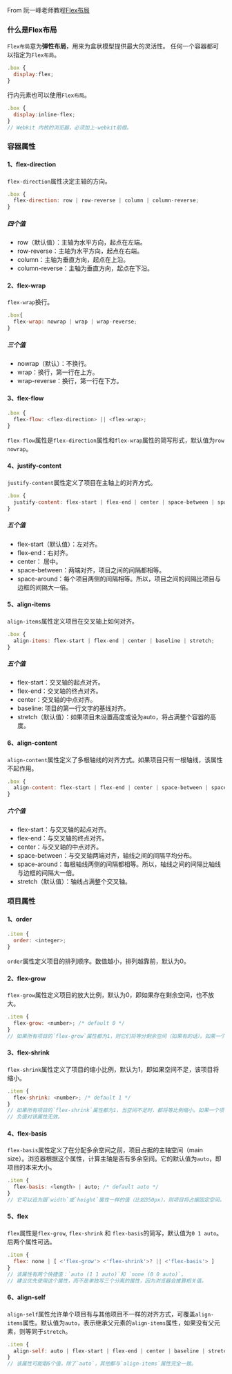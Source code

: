 From 阮一峰老师教程<a href="http://www.ruanyifeng.com/blog/2015/07/flex-grammar.html">Flex布局<a/>
### 什么是Flex布局
`Flex布局`意为**弹性布局**，用来为盒状模型提供最大的灵活性。
任何一个容器都可以指定为`Flex布局`。
```javascript
.box {
  display:flex;
}
```
行内元素也可以使用`Flex布局`。
```javascript
.box {
  display:inline-flex;
}
// Webkit 内核的浏览器，必须加上-webkit前缀。
```
### 容器属性
#### 1、flex-direction
`flex-direction`属性决定主轴的方向。
```javascript
.box {
  flex-direction: row | row-reverse | column | column-reverse;
}
```
##### 四个值
- row（默认值）：主轴为水平方向，起点在左端。
- row-reverse：主轴为水平方向，起点在右端。
- column：主轴为垂直方向，起点在上沿。
- column-reverse：主轴为垂直方向，起点在下沿。

#### 2、flex-wrap
`flex-wrap`换行。
```javascript
.box{
  flex-wrap: nowrap | wrap | wrap-reverse;
}
```
##### 三个值
- nowrap（默认）：不换行。
- wrap：换行，第一行在上方。
- wrap-reverse：换行，第一行在下方。

#### 3、flex-flow
```javascript
.box {
  flex-flow: <flex-direction> || <flex-wrap>;
}
```
`flex-flow`属性是`flex-direction`属性和`flex-wrap`属性的简写形式，默认值为`row nowrap`。

#### 4、justify-content
`justify-content`属性定义了项目在主轴上的对齐方式。
```javascript
.box {
  justify-content: flex-start | flex-end | center | space-between | space-around;
}
```
##### 五个值
- flex-start（默认值）：左对齐。
- flex-end：右对齐。
- center： 居中。
- space-between：两端对齐，项目之间的间隔都相等。
- space-around：每个项目两侧的间隔相等。所以，项目之间的间隔比项目与边框的间隔大一倍。

#### 5、align-items
`align-items`属性定义项目在交叉轴上如何对齐。
```javascript
.box {
  align-items: flex-start | flex-end | center | baseline | stretch;
}
```
##### 五个值
- flex-start：交叉轴的起点对齐。
- flex-end：交叉轴的终点对齐。
- center：交叉轴的中点对齐。
- baseline: 项目的第一行文字的基线对齐。
- stretch（默认值）：如果项目未设置高度或设为auto，将占满整个容器的高度。

#### 6、align-content
`align-content`属性定义了多根轴线的对齐方式。如果项目只有一根轴线，该属性不起作用。
```javascript
.box {
  align-content: flex-start | flex-end | center | space-between | space-around | stretch;
}
```
##### 六个值
- flex-start：与交叉轴的起点对齐。
- flex-end：与交叉轴的终点对齐。
- center：与交叉轴的中点对齐。
- space-between：与交叉轴两端对齐，轴线之间的间隔平均分布。
- space-around：每根轴线两侧的间隔都相等。所以，轴线之间的间隔比轴线与边框的间隔大一倍。
- stretch（默认值）：轴线占满整个交叉轴。

### 项目属性
#### 1、order
```javascript
.item {
  order: <integer>;
}
```
`order`属性定义项目的排列顺序。数值越小，排列越靠前，默认为0。

#### 2、flex-grow
`flex-grow`属性定义项目的放大比例，默认为0，即如果存在剩余空间，也不放大。
```javascript
.item {
  flex-grow: <number>; /* default 0 */
}
// 如果所有项目的`flex-grow`属性都为1，则它们将等分剩余空间（如果有的话）。如果一个项目的`flex-grow`属性为2，其他项目都为1，则前者占据的剩余空间将比其他项多一倍。
```

#### 3、flex-shrink
`flex-shrink`属性定义了项目的缩小比例，默认为1，即如果空间不足，该项目将缩小。
```javascript
.item {
  flex-shrink: <number>; /* default 1 */
}
// 如果所有项目的`flex-shrink`属性都为1，当空间不足时，都将等比例缩小。如果一个项目的`flex-shrink`属性为0，其他项目都为1，则空间不足时，前者不缩小。
// 负值对该属性无效。
```

#### 4、flex-basis
`flex-basis`属性定义了在分配多余空间之前，项目占据的主轴空间（main size）。浏览器根据这个属性，计算主轴是否有多余空间。它的默认值为`auto`，即项目的本来大小。
```javascript
.item {
  flex-basis: <length> | auto; /* default auto */
}
// 它可以设为跟`width`或`height`属性一样的值（比如350px），则项目将占据固定空间。

```

#### 5、flex
`flex`属性是`flex-grow`, `flex-shrink` 和 `flex-basis`的简写，默认值为`0 1 auto`。后两个属性可选。
```javascript
.item {
  flex: none | [ <'flex-grow'> <'flex-shrink'>? || <'flex-basis'> ]
}
// 该属性有两个快捷值：`auto (1 1 auto)`和 `none (0 0 auto)`。
// 建议优先使用这个属性，而不是单独写三个分离的属性，因为浏览器会推算相关值。

```

#### 6、align-self
`align-self`属性允许单个项目有与其他项目不一样的对齐方式，可覆盖`align-items`属性。默认值为`auto`，表示继承父元素的`align-items`属性，如果没有父元素，则等同于`stretch`。
```javascript
.item {
  align-self: auto | flex-start | flex-end | center | baseline | stretch;
}
// 该属性可能取6个值，除了`auto`，其他都与`align-items`属性完全一致。
```
